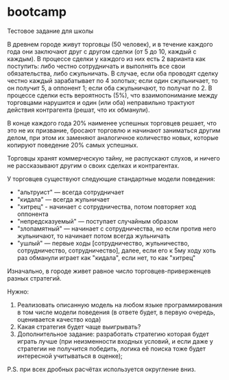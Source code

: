 # bootcamp
Тестовое задание для школы

В древнем городе живут торговцы (50 человек), и в течение каждого года они заключают друг с другом сделки (от 5 до 10, каждый с каждым). 
В процессе сделки у каждого из них есть 2 варианта как поступить: либо честно сотрудничать и выполнять все свои обязательства, либо сжульничать. 
В случае, если оба проводят сделку честно каждый зарабатывает по 4 золотых; если один сжульничает, то он получит 5, а оппонент 1; если оба сжульничают, то получат по 2. 
В процессе сделки есть вероятность (5%), что взаимопонимание между торговцами нарушится и один (или оба) неправильно трактуют действия контрагента (решат, что их обманули). 

В конце каждого года 20% наименее успешных торговцев решает, что это не их призвание, бросают торговлю и начинают заниматься другим делом, при этом их заменяют аналогичное количество новых, которые копируют поведение 20% самых успешных.

Торговцы хранят коммерческую тайну, не распускают слухов, и ничего не рассказывают другим о своих сделках и контрагентах.

У торговцев существуют следующие стандартные модели поведения:
- "альтруист" — всегда сотрудничает
- "кидала" — всегда жульничает
- "хитрец" - начинает с сотрудничества, потом повторяет ход оппонента
- "непредсказуемый" — поступает случайным образом
- "злопамятный" — начинает с сотрудничества, но если против него жульничают, то начинает потом всегда жульничать
- "ушлый" — первые ходы [сотрудничество, жульничество, сотрудничество, сотрудничество], далее, если его к 5му ходу хоть раз обманули играет как "кидала", если нет, то как "хитрец"

Изначально, в городе живет равное число торговцев-приверженцев разных стратегий.

Нужно:
1. Реализовать описанную модель на любом языке программирования в том числе модели поведения (в ответе будет, в первую очередь, оценивается качество кода)
2. Какая стратегия будет чаще выигрывать?
3. Дополнительное задание: разработать стратегию которая будет играть лучше (при неизменности входных условий, и если даже у стратегии не получится победить, логика её поиска тоже будет интересной учитываться в оценке);

P.S. при всех дробных расчётах используется округление вниз. 
